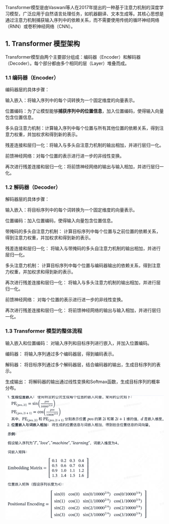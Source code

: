 Transformer模型是由Vaswani等人在2017年提出的一种基于注意力机制的深度学习模型，广泛应用于自然语言处理任务，如机器翻译、文本生成等。其核心思想是通过注意力机制捕获输入序列中的依赖关系，而不需要使用传统的循环神经网络（RNN）或卷积神经网络（CNN）。

## 1. Transformer 模型架构

Transformer模型由两个主要部分组成：编码器（Encoder）和解码器（Decoder）。每个部分都由多个相同的层（Layer）堆叠而成。

### 1.1 编码器（Encoder）

编码器层的具体步骤：

输入嵌入：将输入序列中的每个词转换为一个固定维度的向量表示。

位置编码：为了让模型能够**捕获序列中的位置信息**，加入位置编码，使得输入向量包含位置信息。

多头自注意力机制：计算输入序列中每个位置与所有其他位置的依赖关系，得到注意力权重，并加权求和得到新的表示。

残差连接和层归一化：将输入与多头自注意力机制的输出相加，并进行层归一化。

前馈神经网络：对每个位置的表示进行进一步的非线性变换。

再次进行残差连接和层归一化：将前馈神经网络的输出与输入相加，并进行层归一化。

### 1.2 解码器（Decoder）

解码器层的具体步骤：

输入嵌入：将目标序列中的每个词转换为一个固定维度的向量表示。

位置编码：加入位置编码，使得输入向量包含位置信息。

带掩码的多头自注意力机制： 计算目标序列中每个位置与之前位置的依赖关系，得到注意力权重，并加权求和得到新的表示。

残差连接和层归一化： 将输入与带掩码的多头自注意力机制的输出相加，并进行层归一化。

多头注意力机制： 计算目标序列中每个位置与编码器输出的依赖关系，得到注意力权重，并加权求和得到新的表示。

再次进行残差连接和层归一化： 将输入与多头注意力机制的输出相加，并进行层归一化。

前馈神经网络： 对每个位置的表示进行进一步的非线性变换。

再次进行残差连接和层归一化： 将前馈神经网络的输出与输入相加，并进行层归一化。

### 1.3 Transformer 模型的整体流程
输入嵌入和位置编码： 对输入序列和目标序列进行嵌入，并加入位置编码。

编码器： 将输入序列通过多个编码器层，得到编码表示。

解码器： 将目标序列通过多个解码器层，结合编码器的输出，生成目标序列的表示。

生成输出： 将解码器的输出通过线性变换和Softmax函数，生成目标序列的概率分布。

![PositionalEmbedding.png](img/PositionalEmbedding.png)